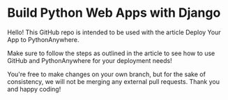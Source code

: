 # Build Python Web Apps with Django

Hello! This GitHub repo is intended to be used with the article Deploy Your App to PythonAnywhere.

Make sure to follow the steps as outlined in the article to see how to use GitHub and PythonAnywhere for your deployment needs!

You're free to make changes on your own branch, but for the sake of consistency, we will not be merging any external pull requests. Thank you and happy coding!


